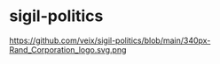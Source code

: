 # sigil-politics

https://github.com/veix/sigil-politics/blob/main/340px-Rand_Corporation_logo.svg.png
